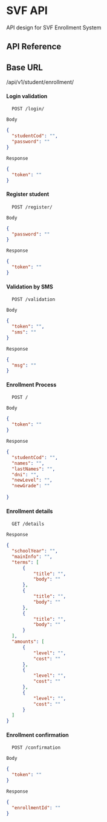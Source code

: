 # SVF API

API design for SVF Enrollment System

## API Reference

## Base URL
/api/v1/student/enrollment/

#### Login validation

```http
  POST /login/
```

`Body`
```json
{
  "studentCod": "",
  "password": ""
}
```


`Response`
```json
{
  "token": ""
}
```

#### Register student

```http
  POST /register/
```

`Body`
```json
{
  "password": ""
}
```


`Response`
```json
{
  "token": ""
}
```

#### Validation by SMS

```http
  POST /validation 
```

`Body`
```json
{
  "token": "",
  "sms": ""
}
```


`Response`
```json
{
  "msg": ""
}
```

#### Enrollment Process

```http
  POST /

```
`Body`
```json
{
  "token": ""
}
```


`Response`
```json
{
  "studentCod": "",
  "names": "",
  "lastNames": "",
  "dni": "",
  "newLevel": "",
  "newGrade": ""
  
}
```

#### Enrollment details

```http
  GET /details

```



`Response`
```json
{
  "schoolYear": "",
  "mainInfo": "",
  "terms": [
      {
          "title": "",
          "body": ""
      },
      {
          "title": "",
          "body": ""
      },
      {
          "title": "",
          "body": ""
      }
  ],
  "amounts": [
      {
          "level": "",
          "cost": ""
      },
      {
          "level": "",
          "cost": ""
      },
      {
          "level": "",
          "cost": ""
      }
  ]
}
```
#### Enrollment confirmation

```http
  POST /confirmation
```

`Body`
```json
{
  "token": ""
}
```

`Response`
```json
{
  "enrollmentId": ""
}
```